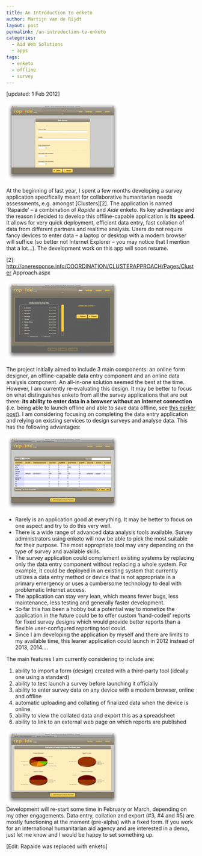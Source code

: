 ```yaml
---
title: An Introduction to enketo
author: Martijn van de Rijdt
layout: post
permalink: /an-introduction-to-enketo
categories:
  - Aid Web Solutions
  - apps
tags:
  - enketo
  - offline
  - survey
---
```

\[updated: 1 Feb 2012\]

![screenshot of Rapaide][1]

 [1]: ../files/2012/01/Screen-Shot-2012-01-02-at-4.52.53-PM-300x209.png "Rapaide "

At the beginning of last year, I spent a few months developing a survey application specifically meant for collaborative humanitarian needs assessments, e.g. amongst [Clusters][2]. The application is named ‘Rapaide’ – a combination of *Rapide* and *Aide* enketo. Its key advantage and the reason I decided to develop this offline-capable application is **its speed**. It allows for very quick deployment, efficient data entry, fast collation of data from different partners and realtime analysis. Users do not require fancy devices to enter data – a laptop or desktop with a modern browser will suffice (so better not Internet Explorer – you may notice that I mention that a lot…). The development work on this app will soon resume.

 [2]: http://oneresponse.info/COORDINATION/CLUSTERAPPROACH/Pages/Cluster Approach.aspx

![screenshot of Rapaide][3]

 [3]: ../files/2012/01/Screen-Shot-2012-01-02-at-4.56.37-PM-300x209.png "Rapaide Local Data"

The project initially aimed to include 3 main components: an online form designer, an offline-capable data entry component and an online data analysis component. An all-in-one solution seemed the best at the time. However, I am currently re-evaluating this design. It may be better to focus on what distinguishes enketo from all the survey applications that are out there: **its ability to enter data in a browser without an Internet connection** (i.e. being able to launch offline and able to save data offline, see [this earlier post)][4]. I am considering focusing on completing the data entry application and relying on existing services to design surveys and analyse data. This has the following advantages:

 [4]: ../offline-capable-web-applications/

![screenshot of Rapaide][5]

 [5]: ../files/2012/01/Screen-Shot-2012-01-02-at-4.57.34-PM-300x198.png "Rapaide Analysis 1"

*   Rarely is an application good at everything. It may be better to focus on one aspect and try to do this very well.
*   There is a wide range of advanced data analysis tools available. Survey administrators using enketo will now be able to pick the most suitable for their purpose. The most appropriate tool may vary depending on the type of survey and available skills.
*   The survey application could complement existing systems by replacing only the data entry component without replacing a whole system. For example, it could be deployed in an existing system that currently utilizes a data entry method or device that is not appropriate in a primary emergency or uses a cumbersome technology to deal with problematic Internet access.
*   The application can stay very lean, which means fewer bugs, less maintenance, less testing and generally faster development.
*   So far this has been a hobby but a potential way to monetize the application in the future could be to offer custom ‘hand-coded’ reports for fixed survey designs which would provide better reports than a flexible user-configured reporting tool could.
*   Since I am developing the application by myself and there are limits to my available time, this leaner application could launch in 2012 instead of 2013, 2014….

The main features I am currently considering to include are:

1.  ability to import a form (design) created with a third-party tool (ideally one using a standard)
2.  ability to test launch a survey before launching it officially
3.  ability to enter survey data on any device with a modern browser, online and offline
4.  automatic uploading and collating of finalized data when the device is online
5.  ability to view the collated data and export this as a spreadsheet
6.  ability to link to an external web page on which reports are published

![screenshot of Rapaide][6]  
Development will re-start some time in February or March, depending on my other engagements. Data entry, collation and export (#3, #4 and #5) are mostly functioning at the moment (pre-alpha) with a fixed form. If you work for an international humanitarian aid agency and are interested in a demo, just let me know and I would be happy to set something up.

 [6]: ../files/2012/01/Screen-Shot-2012-01-02-at-4.57.43-PM-300x198.png "Rapaide Analysis 2"

\[Edit: Rapaide was replaced with enketo\]